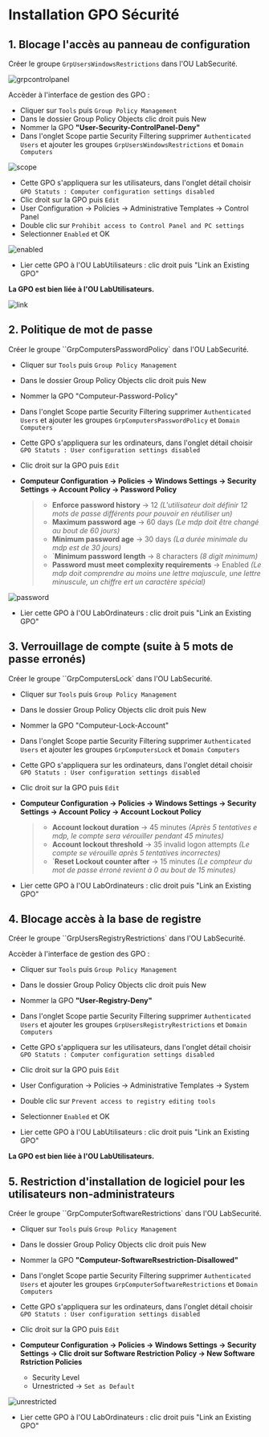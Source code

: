 # Installation GPO Sécurité

## 1. Blocage l'accès au panneau de configuration

Créer le groupe ``GrpUsersWindowsRestrictions`` dans l'OU LabSecurité.

![grpcontrolpanel](https://github.com/WildCodeSchool/TSSR-2402-P3-G3-BuildYourInfra-Ekoloclast/blob/main/S11/captureGPO/GRPcontrolpanel.PNG?raw=true)

Accèder à l'interface de gestion des GPO : 

- Cliquer sur ``Tools`` puis ``Group Policy Management``
- Dans le dossier Group Policy Objects clic droit puis New
- Nommer la GPO **"User-Security-ControlPanel-Deny"**
- Dans l'onglet Scope partie Security Filtering supprimer ``Authenticated Users`` et ajouter les groupes ``GrpUsersWindowsRestrictions`` et ``Domain Computers``


![scope](https://github.com/WildCodeSchool/TSSR-2402-P3-G3-BuildYourInfra-Ekoloclast/blob/main/S11/captureGPO/Scope.PNG?raw=true)

- Cette GPO s'appliquera sur les utilisateurs, dans l'onglet détail choisir  ``GPO Statuts : Computer configuration settings disabled``
- Clic droit sur la GPO puis ``Edit``
- User Configuration → Policies → Administrative Templates → Control Panel
- Double clic sur ``Prohibit access to Control Panel and PC settings``
- Selectionner ``Enabled`` et OK

![enabled](https://github.com/WildCodeSchool/TSSR-2402-P3-G3-BuildYourInfra-Ekoloclast/blob/main/S11/captureGPO/enabled.PNG?raw=true)

- Lier cette GPO à l'OU LabUtilisateurs : clic droit puis "Link an Existing GPO"

**La GPO est bien liée à l'OU LabUtilisateurs.**

![link](https://github.com/WildCodeSchool/TSSR-2402-P3-G3-BuildYourInfra-Ekoloclast/blob/main/S11/captureGPO/link.PNG?raw=true)


## 2. Politique de mot de passe

Créer le groupe ``GrpComputersPasswordPolicy` dans l'OU LabSecurité.

- Cliquer sur ``Tools`` puis ``Group Policy Management``
- Dans le dossier Group Policy Objects clic droit puis New
- Nommer la GPO "Computeur-Password-Policy"
- Dans l'onglet Scope partie Security Filtering supprimer ``Authenticated Users`` et ajouter les groupes ``GrpComputersPasswordPolicy`` et ``Domain Computers``
- Cette GPO s'appliquera sur les ordinateurs, dans l'onglet détail choisir  ``GPO Statuts : User configuration settings disabled``
- Clic droit sur la GPO puis ``Edit``
- **Computeur Configuration → Policies → Windows Settings → Security Settings → Account Policy → Password Policy**

   > - **Enforce password history** → 12 _(L'utilisateur doit définir 12 mots de passe différents pour pouvoir en réutiliser un)_
   > - **Maximum password age** → 60 days _(Le mdp doit être changé au bout de 60 jours)_
   > - **Minimum password age** → 30 days _(La durée minimale du mdp est de 30 jours)_
   > - `**Minimum password length** → 8 characters _(8 digit minimum)_
   > - **Password must meet complexity requirements** → Enabled _(Le mdp doit comprendre au moins une lettre majuscule, une lettre minuscule, un chiffre ert un caractère spécial)_

![password](https://github.com/WildCodeSchool/TSSR-2402-P3-G3-BuildYourInfra-Ekoloclast/blob/main/S11/captureGPO/password.PNG?raw=true)

- Lier cette GPO à l'OU LabOrdinateurs : clic droit puis "Link an Existing GPO"


## 3. Verrouillage de compte (suite à 5 mots de passe erronés)

Créer le groupe ``GrpComputersLock` dans l'OU LabSecurité.

- Cliquer sur ``Tools`` puis ``Group Policy Management``
- Dans le dossier Group Policy Objects clic droit puis New
- Nommer la GPO "Computeur-Lock-Account"
- Dans l'onglet Scope partie Security Filtering supprimer ``Authenticated Users`` et ajouter les groupes ``GrpComputersLock`` et ``Domain Computers``
- Cette GPO s'appliquera sur les ordinateurs, dans l'onglet détail choisir  ``GPO Statuts : User configuration settings disabled``
- Clic droit sur la GPO puis ``Edit``
- **Computeur Configuration → Policies → Windows Settings → Security Settings → Account Policy → Account Lockout Policy**

   > - **Account lockout duration** → 45 minutes _(Après 5 tentatives e mdp, le compte sera vérouiller pendant 45 minutes)_
   > - **Account lockout threshold** → 35 invalid logon attempts _(Le compte se vérouille après 5 tentatives incorrectes)_
   > - `**Reset Lockout counter after** → 15 minutes _(Le compteur du mot de passe érroné revient à 0 au bout de 15 minutes)_


- Lier cette GPO à l'OU LabOrdinateurs : clic droit puis "Link an Existing GPO"

## 4. Blocage accès à la base de registre

Créer le groupe ``GrpUsersRegistryRestrictions` dans l'OU LabSecurité.

Accèder à l'interface de gestion des GPO : 

- Cliquer sur ``Tools`` puis ``Group Policy Management``
- Dans le dossier Group Policy Objects clic droit puis New
- Nommer la GPO **"User-Registry-Deny"**
- Dans l'onglet Scope partie Security Filtering supprimer ``Authenticated Users`` et ajouter les groupes ``GrpUsersRegistryRestrictions`` et ``Domain Computers``
- Cette GPO s'appliquera sur les utilisateurs, dans l'onglet détail choisir  ``GPO Statuts : Computer configuration settings disabled``
- Clic droit sur la GPO puis ``Edit``
- User Configuration → Policies → Administrative Templates → System
- Double clic sur ``Prevent access to registry editing tools``
- Selectionner ``Enabled`` et OK


- Lier cette GPO à l'OU LabUtilisateurs : clic droit puis "Link an Existing GPO"

**La GPO est bien liée à l'OU LabUtilisateurs.**

## 5. Restriction d'installation de logiciel pour les utilisateurs non-administrateurs

Créer le groupe ``GrpComputerSoftwareRestrictions` dans l'OU LabSecurité.

- Cliquer sur ``Tools`` puis ``Group Policy Management``
- Dans le dossier Group Policy Objects clic droit puis New
- Nommer la GPO **"Computeur-SoftwareRsestriction-Disallowed"**
- Dans l'onglet Scope partie Security Filtering supprimer ``Authenticated Users`` et ajouter les groupes ``GrpComputerSoftwareRestrictions`` et ``Domain Computers``
- Cette GPO s'appliquera sur les ordinateurs, dans l'onglet détail choisir  ``GPO Statuts : User configuration settings disabled``
- Clic droit sur la GPO puis ``Edit``
- **Computeur Configuration → Policies → Windows Settings → Security Settings → Clic droit sur Software Restriction Policy → New Software Rstriction Policies**

    - Security Level
    - Urnestricted → ``Set as Default``

![unrestricted](https://github.com/WildCodeSchool/TSSR-2402-P3-G3-BuildYourInfra-Ekoloclast/blob/main/S11/captureGPO/unrestricted.PNG?raw=true)

- Lier cette GPO à l'OU LabOrdinateurs : clic droit puis "Link an Existing GPO"